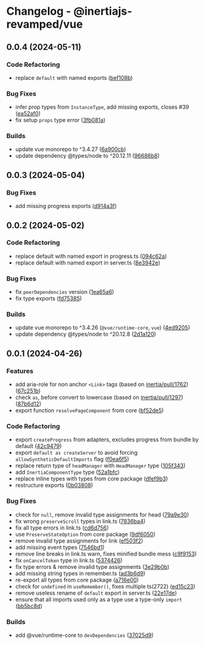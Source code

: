 # Changelog - @inertiajs-revamped/vue

## 0.0.4 (2024-05-11)

### Code Refactoring

- replace `default` with named exports ([bef108b](https://github.com/inertiajs-revamped/inertia/commit/bef108b))

### Bug Fixes

- infer prop types from `InstanceType`, add missing exports, closes #39 ([ea52af0](https://github.com/inertiajs-revamped/inertia/commit/ea52af0))
- fix setup `props` type error ([3fb081a](https://github.com/inertiajs-revamped/inertia/commit/3fb081a))

### Builds

- update vue monorepo to ^3.4.27 ([6a900cb](https://github.com/inertiajs-revamped/inertia/commit/6a900cb))
- update dependency @types/node to ^20.12.11 ([96686b8](https://github.com/inertiajs-revamped/inertia/commit/96686b8))

## 0.0.3 (2024-05-04)

### Bug Fixes

- add missing progress exports ([d914a3f](https://github.com/inertiajs-revamped/inertia/commit/d914a3f))

## 0.0.2 (2024-05-02)

### Code Refactoring

- replace default with named export in progress.ts ([094c62a](https://github.com/inertiajs-revamped/inertia/commit/094c62a))
- replace default with named export in server.ts ([8e3942e](https://github.com/inertiajs-revamped/inertia/commit/8e3942e))

### Bug Fixes

- fix `peerDependencies` version ([1ea65a6](https://github.com/inertiajs-revamped/inertia/commit/1ea65a6))
- fix type exports ([fd75385](https://github.com/inertiajs-revamped/inertia/commit/fd75385))

### Builds

- update vue monorepo to ^3.4.26 (`@vue/runtime-core`, `vue`) ([4ed9205](https://github.com/inertiajs-revamped/inertia/commit/4ed9205))
- update dependency @types/node to ^20.12.8 ([2d1a120](https://github.com/inertiajs-revamped/inertia/commit/2d1a120))

## 0.0.1 (2024-04-26)

### Features

- add aria-role for non anchor `<Link>` tags (based on [inertia/pull/1762](inertiajs/inertia#1762)) ([67c251b](https://github.com/inertiajs-revamped/inertia/commit/67c251b))
- check `as`, before convert to lowercase (based on [inertia/pull/1297](inertiajs/inertia#1297)) ([87b6d12](https://github.com/inertiajs-revamped/inertia/commit/87b6d12))
- export function `resolvePageComponent` from core ([bf52de5](https://github.com/inertiajs-revamped/inertia/commit/bf52de5))

### Code Refactoring

- export `createProgress` from adapters, excludes progress from bundle by default ([42c9479](https://github.com/inertiajs-revamped/inertia/commit/42c9479))
- export `default as createServer` to avoid forcing `allowSyntheticDefaultImports` flag ([f0ea6f5](https://github.com/inertiajs-revamped/inertia/commit/f0ea6f5))
- replace return type of `headManager` with `HeadManager` type ([105f343](https://github.com/inertiajs-revamped/inertia/commit/105f343))
- add `InertiaComponentType` type ([52a1bfc](https://github.com/inertiajs-revamped/inertia/commit/52a1bfc))
- replace inline types with types from core package ([dfef9b3](https://github.com/inertiajs-revamped/inertia/commit/dfef9b3))
- restructure exports ([0b03808](https://github.com/inertiajs-revamped/inertia/commit/0b03808))

### Bug Fixes

- check for `null`, remove invalid type assignments for head ([79a9e30](https://github.com/inertiajs-revamped/inertia/commit/79a9e30))
- fix wrong `preserveScroll` types in link.ts ([7836ba4](https://github.com/inertiajs-revamped/inertia/commit/7836ba4))
- fix all type errors in link.ts ([cd6d756](https://github.com/inertiajs-revamped/inertia/commit/cd6d756))
- use `PreserveStateOption` from core package ([9df6050](https://github.com/inertiajs-revamped/inertia/commit/9df6050))
- remove invalid type assignments for link ([ef503f2](https://github.com/inertiajs-revamped/inertia/commit/ef503f2))
- add missing event types ([7546bd1](https://github.com/inertiajs-revamped/inertia/commit/7546bd1))
- remove line breaks in link.ts warn, fixes minified bundle mess ([c9f9153](https://github.com/inertiajs-revamped/inertia/commit/c9f9153))
- fix `onCancelToken` type in link.ts ([5374426](https://github.com/inertiajs-revamped/inertia/commit/5374426))
- fix type errors & remove invalid type assignments ([3e29b0b](https://github.com/inertiajs-revamped/inertia/commit/3e29b0b))
- add missing string types in remember.ts ([ad3b6d9](https://github.com/inertiajs-revamped/inertia/commit/ad3b6d9))
- re-export all types from core package ([a716e00](https://github.com/inertiajs-revamped/inertia/commit/a716e00))
- check for `undefined` in `useRemember()`, fixes multiple ts(2722) ([ed15c23](https://github.com/inertiajs-revamped/inertia/commit/ed15c23))
- remove useless rename of `default` export in server.ts ([22e17de](https://github.com/inertiajs-revamped/inertia/commit/22e17de))
- ensure that all imports used only as a type use a type-only `import` ([bb5bc8d](https://github.com/inertiajs-revamped/inertia/commit/bb5bc8d))

### Builds

- add @vue/runtime-core to `devDependencies` ([37025d9](https://github.com/inertiajs-revamped/inertia/commit/37025d9))
